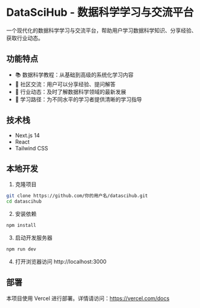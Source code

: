 # DataSciHub - 数据科学学习与交流平台

一个现代化的数据科学学习与交流平台，帮助用户学习数据科学知识、分享经验、获取行业动态。

## 功能特点

- 📚 数据科学教程：从基础到高级的系统化学习内容
- 💬 社区交流：用户可以分享经验、提问解答
- 📰 行业动态：及时了解数据科学领域的最新发展
- 🎯 学习路径：为不同水平的学习者提供清晰的学习指导

## 技术栈

- Next.js 14
- React
- Tailwind CSS

## 本地开发

1. 克隆项目
```bash
git clone https://github.com/你的用户名/datascihub.git
cd datascihub
```

2. 安装依赖
```bash
npm install
```

3. 启动开发服务器
```bash
npm run dev
```

4. 打开浏览器访问 http://localhost:3000

## 部署

本项目使用 Vercel 进行部署。详情请访问：https://vercel.com/docs 